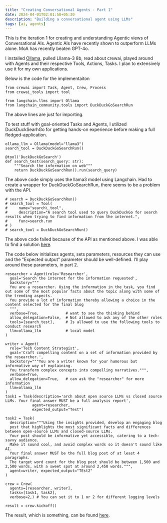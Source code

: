 ```yaml
---
title: "Creating Conversational Agents - Part 1"
date: 2024-04-01T02:01:58+05:30
description: "Building a conversational agent using LLMs"
tags: [ai, agents]
---
```


This is the iteration 1 for creating and understanding Agentic views of Conversational AIs. Agentic AIs have recently shown to outperform LLMs alone. MoA has recently beaten GPT-4o.

I installed [Ollama](https://python.langchain.com/v0.2/docs/integrations/llms/ollama/#via-langchain), pulled Lllama-3 8b, read about crewai, played around with Agents and their respective Tools, Actions, Tasks. I plan to extensively use it for my own applications.


Below is the code for the implementaiton
```
from crewai import Task, Agent, Crew, Process
from crewai_tools import tool

from langchain.llms import Ollama
from langchain_community.tools import DuckDuckGoSearchRun
```

The above lines are just for importing. 

To test stuff with goal-oriented Tasks and Agents, I utilized DuckDuckSearhGo for getting hands-on experience before making a full fledged-application. 

```
ollama_llm = Ollama(model="llama3")
search_tool = DuckDuckGoSearchRun()

@tool('DuckDuckGoSearch')
def search_test(search_query: str):
    """Search the information on web"""
    return DuckDuckGoSearchRun().run(search_query)
```

The above code simply uses the llama3 model using Langchain. Had to create a wrapper for DuckDuckGoSearchRun, there seems to be a problem with the API.

```
# search = DuckDuckGoSearchRun()
# search_tool = Tool(
#     name="search\_tool",
#     description="A search tool used to query DuckDuckGo for search results when trying to find information from the internet.",
#     func=search.run
# )
# search_tool = DuckDuckGoSearchRun()
```

The above code failed because of the API as mentioned above. I was able to find a solution [here](https://github.com/joaomdmoura/crewAI/issues/316#issuecomment-1981597742).

The code below initializes agents, sets parameters, resources they can use and the "Expected output" parameter should be well-defined. I'll play around these parameters, in part 2.
```
researcher = Agent(role='Researcher',
  goal='Search the internet for the information requested',
  backstory="""
  You are a researcher. Using the information in the task, you find out some of the most popular facts about the topic along with some of the trending aspects.
  You provide a lot of information thereby allowing a choice in the content selected for the final blog
  """,
  verbose=True,            # want to see the thinking behind
  allow_delegation=False,  # Not allowed to ask any of the other roles
  tools=[search_test],     # Is allowed to use the following tools to conduct research
  llm=ollama_llm           # local model
)

writer = Agent(
  role='Tech Content Strategist',
  goal='Craft compelling content on a set of information provided by the researcher.',
  backstory="""You are a writer known for your humorous but informative way of explaining. 
  You transform complex concepts into compelling narratives.""",
  verbose=True,            
  allow_delegation=True,   # can ask the "researcher" for more information
  llm=ollama_llm           
)
task1 = Task(description='arch about open source LLMs vs closed source LLMs. Your final answer MUST be a full analysis report',
            agent=researcher,
            expected_output="Test")

task2 = Task(
  description="""Using the insights provided, develop an engaging blog
  post that highlights the most significant facts and differences between open-source LLMs and closed-source LLMs.
  Your post should be informative yet accessible, catering to a tech-savvy audience.
  Make it sound cool, and avoid complex words so it doesn't sound like AI.
  Your final answer MUST be the full blog post of at least 4 paragraphs.
  The target word count for the blog post should be between 1,500 and 2,500 words, with a sweet spot at around 2,450 words.""",
  agent=writer, expected_output="TEst2"
)

crew = Crew(
  agents=[researcher, writer],
  tasks=[task1, task2],
  verbose=2,) # You can set it to 1 or 2 for different logging levels

result = crew.kickoff()
```


The result, which is something, can be found [here](https://github.com/AmritRVardhan/ConversationalAgentPart1/blob/main/conversationalAgent.pdf).
